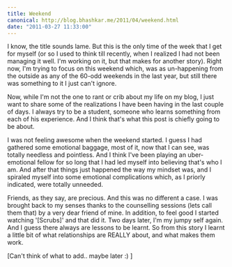 ```yaml
---
title: Weekend
canonical: http://blog.bhashkar.me/2011/04/weekend.html
date: "2011-03-27 11:33:00"
---
```

I know, the title sounds lame. But this is the only time of the week that I get for myself (or so I used to think till recently, when I realized I had not been managing it well. I'm working on it, but that makes for another story).<span class="more" /> Right now, I'm trying to focus on this weekend which, was as un-happening from the outside as any of the 60-odd weekends in the last year, but still there was something to it I just can't ignore.

Now, while I'm not the one to rant or crib about my life on my blog, I just want to share some of the realizations I have been having in the last couple of days. I always try to be a student, someone who learns something from each of his experience. And I think that's what this post is chiefly going to be about.

I was not feeling awesome when the weekend started. I guess I had gathered some emotional baggage, most of it, now that I can see, was totally needless and pointless. And I think I've been playing an uber-emotional fellow for so long that I had led myself into believing that's who I am. And after that things just happened the way my mindset was, and I spiraled myself into some emotional complications which, as I priorly indicated, were totally unneeded.

Friends, as they say, are precious. And this was no different a case. I was brought back to my senses thanks to the counselling sessions (lets call them that) by a very dear friend of mine. In addition, to feel good I started watching '[Scrubs]' and that did it. Two days later, I'm my jumpy self again. And I guess there always are lessons to be learnt. So from this story I learnt a little bit of what relationships are REALLY about, and what makes them work.

[Can't think of what to add.. maybe later :) ]